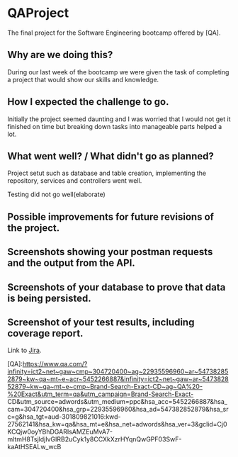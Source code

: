 # QAProject

The final project for the Software Engineering bootcamp offered by [QA].

## Why are we doing this?

During our last week of the bootcamp we were given the task of completing a project that would show our skills and knowledge.

## How I expected the challenge to go.

Initially the project seemed daunting and I was worried that I would not get it finished on time but breaking down tasks into manageable parts helped a lot.

## What went well? / What didn't go as planned?

Project setut such as database and table creation, implementing the repository, services and controllers went well.

Testing did not go well(elaborate)


## Possible improvements for future revisions of the project.



## Screenshots showing your postman requests and the output from the API.



## Screenshots of your database to prove that data is being persisted.

## Screenshot of your test results, including coverage report.


Link to [Jira].

[Jira]:https://chriscarrqaproject.atlassian.net/jira/software/projects/QP/boards/1/backlog?selectedIssue=QP-11

[QA]:https://www.qa.com/?infinity=ict2~net~gaw~cmp~304720400~ag~22935596960~ar~547382852879~kw~qa~mt~e~acr~5452266887&infinity=ict2~net~gaw~ar~547382852879~kw~qa~mt~e~cmp~Brand-Search-Exact-CD~ag~QA%20-%20Exact&utm_term=qa&utm_campaign=Brand-Search-Exact-         CD&utm_source=adwords&utm_medium=ppc&hsa_acc=5452266887&hsa_cam=304720400&hsa_grp=22935596960&hsa_ad=547382852879&hsa_src=g&hsa_tgt=aud-301809821016:kwd-27562141&hsa_kw=qa&hsa_mt=e&hsa_net=adwords&hsa_ver=3&gclid=Cj0KCQjw0oyYBhDGARIsAMZEuMvA7-mltmH8TsjldjIvGIRB2uCyk1y8CCXkXzrHYqnQwGPF03SwF-kaAtHSEALw_wcB
